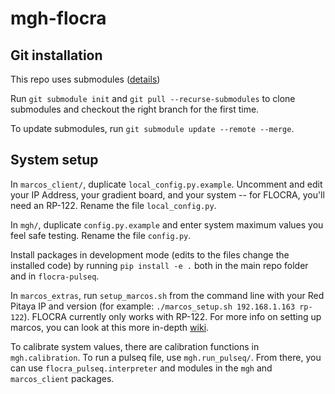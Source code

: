 # mgh-flocra

## Git installation
This repo uses submodules ([details](https://git-scm.com/book/en/v2/Git-Tools-Submodules))

Run `git submodule init` and `git pull --recurse-submodules` to clone submodules and checkout the right branch for the first time.

To update submodules, run `git submodule update --remote --merge`.

## System setup
In `marcos_client/`, duplicate `local_config.py.example`. Uncomment and edit your IP Address, your gradient board, and your system -- for FLOCRA, you'll need an RP-122. Rename the file `local_config.py`.

In `mgh/`, duplicate `config.py.example` and enter system maximum values you feel safe testing. Rename the file `config.py`.

Install packages in development mode (edits to the files change the installed code) by running `pip install -e .` both in the main repo folder and in `flocra-pulseq`.

In `marcos_extras`, run `setup_marcos.sh` from the command line with your Red Pitaya IP and version (for example: `./marcos_setup.sh 192.168.1.163 rp-122`). FLOCRA currently only works with RP-122. For more info on setting up marcos, you can look at this more in-depth [wiki](https://github.com/vnegnev/marcos_extras/wiki/setting_marcos_up).

To calibrate system values, there are calibration functions in `mgh.calibration`. To run a pulseq file, use `mgh.run_pulseq/`. From there, you can use `flocra_pulseq.interpreter` and modules in the `mgh` and `marcos_client` packages. 
